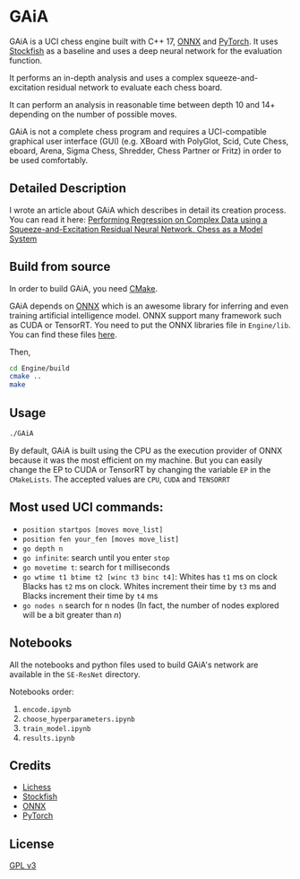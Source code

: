 # GAiA
GAiA is a UCI chess engine built with C++ 17, [ONNX](https://github.com/microsoft/onnxruntime) and [PyTorch](https://github.com/pytorch/pytorch).
It uses [Stockfish](https://github.com/official-stockfish/Stockfish) as a baseline and uses a deep neural network for the evaluation function.

It performs an in-depth analysis and uses a complex squeeze-and-excitation residual network to evaluate each chess board.

It can perform an analysis in reasonable time between depth 10 and 14+ depending on the number of possible moves.

GAiA is not a complete chess program and requires a UCI-compatible graphical user interface (GUI) (e.g. XBoard with PolyGlot, Scid, Cute Chess, eboard, Arena, Sigma Chess, Shredder, Chess Partner or Fritz) in order to be used comfortably.

## Detailed Description
I wrote an article about GAiA which describes in detail its creation process.
You can read it here: [Performing Regression on Complex Data using a
  Squeeze-and-Excitation Residual Neural Network, Chess as a Model System](https://raw.githubusercontent.com/Plagiat01/GAiA/master/article/Performing%20Regression%20on%20Complex%20Data.pdf)

## Build from source
In order to build GAiA, you need [CMake](https://cmake.org/).

GAiA depends on [ONNX](https://github.com/microsoft/onnxruntime) which is an awesome library
for inferring and even training artificial intelligence model. ONNX support many framework
such as CUDA or TensorRT. You need to put the ONNX libraries file in `Engine/lib`.
You can find these files [here](https://github.com/microsoft/onnxruntime/releases).

Then,

```bash
cd Engine/build
cmake ..
make
```

## Usage
```bash
./GAiA
```

By default, GAiA is built using the CPU as the execution provider of ONNX because
it was the most efficient on my machine. But you can easily change the EP to CUDA or TensorRT
by changing the variable `EP` in the `CMakeLists`. The accepted values are `CPU`, `CUDA` and `TENSORRT`

## Most used UCI commands:
+ `position startpos [moves move_list]`
+ `position fen your_fen [moves move_list]`
+ `go depth n`
+ `go infinite`: search until you enter `stop`
+ `go movetime t`: search for t milliseconds
+ `go wtime t1 btime t2 [winc t3 binc t4]`: Whites has `t1` ms on clock Blacks has `t2` ms on clock. Whites increment their time by `t3` ms and Blacks increment their time by `t4` ms
+ `go nodes n` search for n nodes (In fact, the number of nodes explored will be a bit greater than *n*)

## Notebooks
All the notebooks and python files used to build GAiA's network are available in
the `SE-ResNet` directory.

Notebooks order:
1. `encode.ipynb`
2. `choose_hyperparameters.ipynb`
3. `train_model.ipynb`
4. `results.ipynb`

## Credits
+ [Lichess](https://database.lichess.org/)
+ [Stockfish](https://github.com/official-stockfish/Stockfish)
+ [ONNX](https://github.com/microsoft/onnxruntime)
+ [PyTorch](https://github.com/pytorch/pytorch)

## License
[GPL v3](https://choosealicense.com/licenses/gpl-3.0/)

